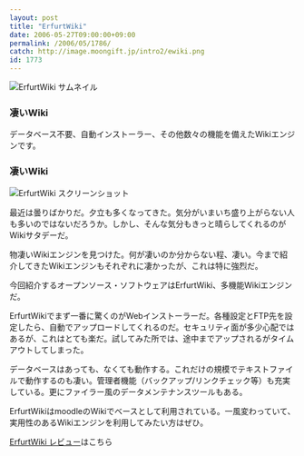 ```yaml
---
layout: post
title: "ErfurtWiki"
date: 2006-05-27T09:00:00+09:00
permalink: /2006/05/1786/
catch: http://image.moongift.jp/intro2/ewiki.png
id: 1773
---
```

 ![ErfurtWiki サムネイル](http://image.moongift.jp/intro2/ewiki.t.png "ErfurtWiki サムネイル")
  

### 凄いWiki
  
データベース不要、自動インストーラー、その他数々の機能を備えたWikiエンジンです。  
<!--more-->  

### 凄いWiki
  

![ErfurtWiki スクリーンショット](http://image.moongift.jp/intro2/ewiki.png "ErfurtWiki スクリーンショット")

  

最近は曇りばかりだ。夕立も多くなってきた。気分がいまいち盛り上がらない人も多いのではないだろうか。しかし、そんな気分もきっと晴らしてくれるのがWikiサタデーだ。

  

物凄いWikiエンジンを見つけた。何が凄いのか分からない程、凄い。今まで紹介してきたWikiエンジンもそれぞれに凄かったが、これは特に強烈だ。

  

今回紹介するオープンソース・ソフトウェアはErfurtWiki、多機能Wikiエンジンだ。

  

ErfurtWikiでまず一番に驚くのがWebインストーラーだ。各種設定とFTP先を設定したら、自動でアップロードしてくれるのだ。セキュリティ面が多少心配ではあるが、これはとても楽だ。試してみた所では、途中までアップされるがタイムアウトしてしまった。

  

データベースはあっても、なくても動作する。これだけの規模でテキストファイルで動作するのも凄い。管理者機能（バックアップ/リンクチェック等）も充実している。更にファイラー風のデータメンテナンスツールもある。

  

ErfurtWikiはmoodleのWikiでベースとして利用されている。一風変わっていて、実用性のあるWikiエンジンを利用してみたい方はぜひ。

  

[ErfurtWiki レビュー](http://oss.moongift.jp/review/i-1790.html)はこちら

